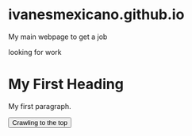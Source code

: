 # ivanesmexicano.github.io
My main webpage to get a job
<!DOCTYPE html>
<html>
<head>
<link rel="stylesheet" href="app.css"/>
<title>ivanesmexicano </title>
</head>
<body>
looking for work
<h1>My First Heading</h1>
<p>My first paragraph.</p>

<button onclick="alertButton()"> Crawling to the top </button>

</body>

<script scr="app.js"></script>
</html>
